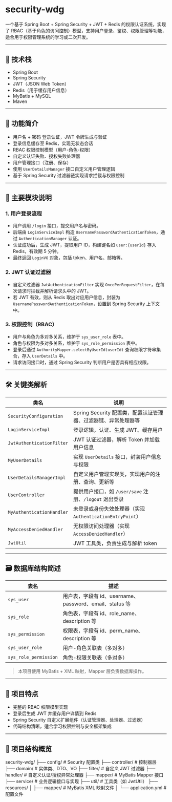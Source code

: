 # security-wdg

一个基于 Spring Boot + Spring Security + JWT + Redis 的权限认证系统，实现了 RBAC（基于角色的访问控制）模型，支持用户登录、鉴权、权限管理等功能，适合用于权限管理系统的学习或二次开发。

---

## 🚀 技术栈

- Spring Boot
- Spring Security
- JWT（JSON Web Token）
- Redis（用于缓存用户信息）
- MyBatis + MySQL
- Maven

---

## 🔐 功能简介

- 用户名 + 密码 登录认证，JWT 令牌生成与验证
- 登录信息缓存至 Redis，实现无状态会话
- RBAC 权限控制模型（用户-角色-权限）
- 自定义认证失败、授权失败处理器
- 用户管理接口（注册、保存）
- 使用 `UserDetailsManager` 接口自定义用户管理逻辑
- 基于 Spring Security 过滤器链实现请求拦截与权限控制

---

## 🧩 主要模块说明

### 1. 用户登录流程

- 用户调用 `/login` 接口，提交用户名与密码。
- 后端由 `LoginServiceImpl` 构造 `UsernamePasswordAuthenticationToken`，通过 `AuthenticationManager` 认证。
- 认证成功后，生成 JWT，提取用户 ID，构建键名如 `user:{userId}` 存入 Redis，有效期 5 分钟。
- 最终返回 `LoginVO` 对象，包括 token、用户名、邮箱等。

### 2. JWT 认证过滤器

- 自定义过滤器 `JwtAuthenticationFilter` 实现 `OncePerRequestFilter`，在每次请求时拦截并解析请求头中的 JWT。
- 若 JWT 有效，则从 Redis 取出对应用户信息，封装为 `UsernamePasswordAuthenticationToken`，设置到 Spring Security 上下文中。

### 3. 权限控制（RBAC）

- 用户与角色为多对多关系，维护于 `sys_user_role` 表中。
- 角色与权限为多对多关系，维护于 `sys_role_permission` 表中。
- 登录后通过 `AuthorityMapper.selectByUserId(userId)` 查询权限字符串集合，存入 `UserDetails` 中。
- 请求访问接口时，通过 Spring Security 判断用户是否具有相应权限。

---

## 🛠️ 关键类解析

| 类名 | 说明 |
|------|------|
| `SecurityConfiguration` | Spring Security 配置类，配置认证管理器、过滤器链、异常处理器等 |
| `LoginServiceImpl` | 登录逻辑，认证、生成 JWT、缓存用户 |
| `JwtAuthenticationFilter` | JWT 认证过滤器，解析 Token 并加载用户信息 |
| `MyUserDetails` | 实现 `UserDetails` 接口，封装用户信息与权限 |
| `UserDetailsManagerImpl` | 自定义用户管理实现类，实现用户的注册、查询、更新等 |
| `UserController` | 提供用户接口，如 `/user/save` 注册、`/logout` 退出登录 |
| `MyAuthenticationHandler` | 未登录或身份失效处理器（实现 `AuthenticationEntryPoint`） |
| `MyAccessDeniedHandler` | 无权限访问处理器（实现 `AccessDeniedHandler`） |
| `JwtUtil` | JWT 工具类，负责生成与解析 token |

---

## 🗃️ 数据库结构简述

| 表名 | 描述 |
|------|------|
| `sys_user` | 用户表，字段有 id、username、password、email、status 等 |
| `sys_role` | 角色表，字段有 id、role_name、description 等 |
| `sys_permission` | 权限表，字段有 id、perm_name、description 等 |
| `sys_user_role` | 用户-角色关联表（多对多） |
| `sys_role_permission` | 角色-权限关联表（多对多） |

> 本项目使用 MyBatis + XML 映射，Mapper 层负责数据库操作。

---

## 📌 项目特点

- 完整的 RBAC 权限模型实现
- 登录后生成 JWT 并缓存用户详情到 Redis
- Spring Security 自定义扩展组件（认证管理器、处理器、过滤器）
- 代码结构清晰，适合学习权限控制与安全框架集成

---

## 📂 项目结构概览

security-wdg/
├── config/ # Security 配置类
├── controller/ # 控制器层
├── domain/ # 实体类、DTO、VO
├── filter/ # 自定义 JWT 过滤器
├── handler/ # 自定义认证/授权异常处理器
├── mapper/ # MyBatis Mapper 接口
├── service/ # 业务逻辑接口与实现
├── util/ # 工具类（如 JwtUtil）
├── resources/
│ ├── mapper/ # MyBatis XML 映射文件
│ └── application.yml # 配置文件
